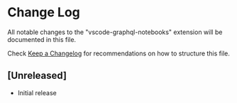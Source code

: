 # Change Log

All notable changes to the "vscode-graphql-notebooks" extension will be documented in this file.

Check [Keep a Changelog](http://keepachangelog.com/) for recommendations on how to structure this file.

## [Unreleased]

- Initial release